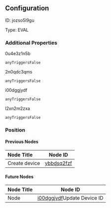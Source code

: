 # 
## Configuration
ID:  jozso5l9gu

Type: EVAL 







### Additional Properties
0u4e3z1n5b
```string 
anyTriggersFalse
```


2n0qdc3qms
```string 
anyTriggersFalse
```


i00dggjydf
```string 
anyTriggersFalse
```


l2xn2m2zxa
```string 
anyTriggersFalse
```





### Position

#### Previous Nodes
| Node Title | Node ID |
| :------------- | ------------ |
| Create device | [ybbdsq2fzf](./ybbdsq2fzf.md) | 
 
 #### Future Nodes
| Node Title | Node ID |
| :------------- | ------------ |
| Node |[i00dggjydf](./i00dggjydf.md)Update Device ID |[wurft65sg6](./wurft65sg6.md) | 